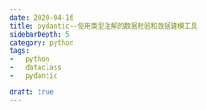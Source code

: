 ```yaml
---
date: 2020-04-16
title: pydantic--使用类型注解的数据校验和数据建模工具
sidebarDepth: 5
category: python
tags:
-   python
-   dataclass
-   pydantic

draft: true
---
```

